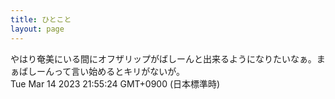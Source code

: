 ```yaml
---
title: ひとこと
layout: page
---
```

<div class="box" dt="1678798524947">
  やはり奄美にいる間にオフザリップがばしーんと出来るようになりたいなぁ。まぁばしーんって言い始めるとキリがないが。
  <div class="content is-small">Tue Mar 14 2023 21:55:24 GMT+0900 (日本標準時)</div>
</div>